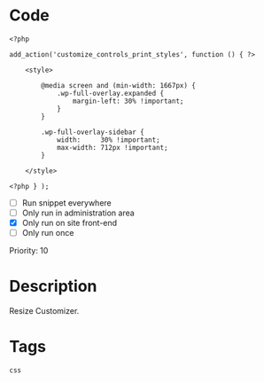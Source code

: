# Code
```css+php
<?php

add_action('customize_controls_print_styles', function () { ?>

    <style>
    
        @media screen and (min-width: 1667px) {
            .wp-full-overlay.expanded {
                margin-left: 30% !important;
            }
        }

        .wp-full-overlay-sidebar {
            width:     30% !important;
            max-width: 712px !important;
        }
                                       
    </style>
    
<?php } );
```

- [ ] Run snippet everywhere
- [ ] Only run in administration area
- [x] Only run on site front-end
- [ ] Only run once

Priority: 10

# Description
Resize Customizer.

# Tags
`css`